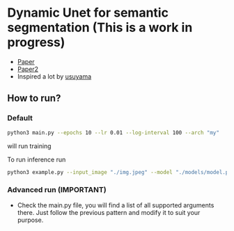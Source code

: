 # Dynamic Unet for semantic segmentation (This is a work in progress)

- [Paper](https://lmb.informatik.uni-freiburg.de/people/ronneber/u-net/)
- [Paper2](https://people.eecs.berkeley.edu/~jonlong/long_shelhamer_fcn.pdf)
- Inspired a lot by [usuyama](https://github.com/usuyama/pytorch-unet)

## How to run?

### Default
```bash
python3 main.py --epochs 10 --lr 0.01 --log-interval 100 --arch "my"
```
will run training

To run inference run
```bash
python3 example.py --input_image "./img.jpeg" --model "./models/model.pt" --output_filename "./outputs/output.jpg" --cuda 
```

### Advanced run (IMPORTANT)

- Check the main.py file, you will find a list of all supported arguments there. Just follow the previous pattern and modify it to suit your purpose.
